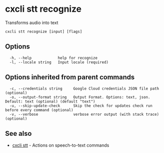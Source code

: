 # cxcli stt recognize

Transforms audio into text

```
cxcli stt recognize [input] [flags]
```

## Options

```
  -h, --help            help for recognize
  -l, --locale string   Input locale (required)
```

## Options inherited from parent commands

```
  -c, --credentials string     Google Cloud credentials JSON file path (optional)
  -o, --output-format string   Output Format. Options: text, json. Default: text (optional) (default "text")
  -u, --skip-update-check      Skip the check for updates check run before every command (optional)
  -v, --verbose                verbose error output (with stack trace) (optional)
```

## See also

* [cxcli stt](/cmd/cxcli_stt/)	 - Actions on speech-to-text commands

